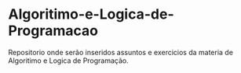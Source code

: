 # Algoritimo-e-Logica-de-Programacao
 Repositorio onde serão inseridos assuntos e exercicios da materia de Algoritimo e Logica de Programação.
